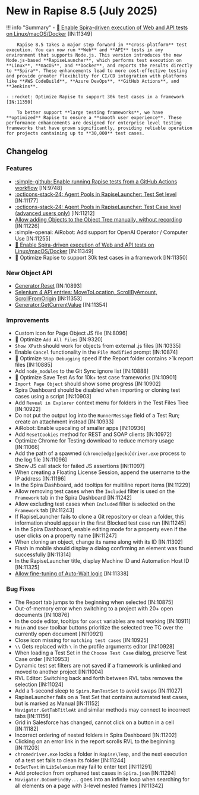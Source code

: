 # New in Rapise 8.5 (July 2025)

!!! info "Summary"
    - [:penguin: Enable Spira-driven execution of Web and API tests on Linux/macOS/Docker](../Intro/devops.md#linux-macos-docker) [IN:11349]

		Rapise 8.5 takes a major step forward in **cross-platform** test execution. You can now run **Web** and **API** tests in any environment that supports Node.js. This version introduces the new Node.js-based **RapiseLauncher**, which performs test execution on **Linux**, **macOS**, and **Docker**, and reports the results directly to **Spira**. These enhancements lead to more cost-effective testing and provide greater flexibility for CI/CD integration with platforms like **AWS CodeBuild**, **Azure DevOps**, **GitHub Actions**, and **Jenkins**.

    - :rocket: Optimize Rapise to support 30k test cases in a framework [IN:11350]

		To better support **large testing frameworks**, we have **optimized** Rapise to ensure a **smooth user experience**. These performance enhancements are designed for enterprise level testing frameworks that have grown significantly, providing reliable operation for projects containing up to **30,000** test cases.


## Changelog

### Features

- [:simple-github: Enable running Rapise tests from a GitHub Actions workflow](../Intro/devops.md#github-actions) [IN:9748]
- [:octicons-stack-24: Agent Pools in RapiseLauncher: Test Set level](../Guide/spiratest_integration.md#agent-pools) [IN:11177]
- [:octicons-stack-24: Agent Pools in RapiseLauncher: Test Case level (advanced users only)](../Guide/spiratest_integration.md#load-balancing-mode) [IN:11212]
- [Allow adding Objects to the Object Tree manually, without recording](../Guide/object_templates.md) [IN:11226]
- :simple-openai: AiRobot: Add support for OpenAI Operator / Computer Use [IN:11255]
- [:penguin: Enable Spira-driven execution of Web and API tests on Linux/macOS/Docker](../Intro/devops.md#linux-macos-docker) [IN:11349]
- :rocket: Optimize Rapise to support 30k test cases in a framework [IN:11350]

### New Object API

- [Generator.Reset](../Libraries/Generator.md#reset) [IN:10893]
- [Selenium 4 API entries: MoveToLocation, ScrollByAmount, ScrollFromOrigin](../Libraries/Actions.md#movetolocation) [IN:11353]
- [Generator.GetCurrentValue](../Libraries/Generator.md#getcurrentvalue) [IN:11354]

### Improvements

- Custom icon for Page Object JS file  [IN:8096]
- :rocket: Optimize `Add All Files` [IN:9320]
- `Show XPath` should work for objects from external .js files [IN:10335]
- Enable `Cancel` functionality in the `File Modified` prompt [IN:10874]
- :rocket: Optimize `Stop Debugging` speed if the Report folder contains >1k report files [IN:10885]
- Add `node_modules` to the Git Sync ignore list [IN:10888]
- :rocket: Optimize Save Test As for 10k+ test case frameworks [IN:10901]
- `Import Page Object` should show some progress [IN:10902]
- Spira Dashboard should be disabled when importing or cloning test cases using a script [IN:10903]
- Add `Reveal in Explorer` context menu for folders in the Test Files Tree [IN:10922]
- Do not put the output log into the `RunnerMessage` field of a Test Run; create an attachment instead [IN:10933]
- AiRobot: Enable upscaling of smaller apps [IN:10936]
- Add `ResetCookies` method for REST and SOAP clients [IN:10972]
- Optimize Chrome for Testing download to reduce memory usage [IN:11066]
- Add the path of a spawned (`chrome|edge|gecko`)`driver.exe` process to the log file [IN:11096]
- Show JS call stack for failed JS assertions  [IN:11097]
- When creating a Floating License Session, append the username to the IP address [IN:11196]
- In the Spira Dashboard, add tooltips for multiline report items [IN:11229]
- Allow removing test cases when the `Included` filter is used on the `Framework` tab in the Spira Dashboard [IN:11242]
- Allow excluding test cases when `Included` filter is selected on the `Framework` tab [IN:11243]
- If RapiseLauncher fails to clone a Git repository or clean a folder, this information should appear in the first Blocked test case run [IN:11245]
- In the Spira Dashboard, enable editing mode for a property even if the user clicks on a property name [IN:11247]
- When cloning an object, change its name along with its ID [IN:11302]
- Flash in mobile should display a dialog confirming an element was found successfully [IN:11314]
- In the RapiseLauncher title, display Machine ID and Automation Host ID [IN:11325]
- [Allow fine-tuning of Auto-Wait logic](../Guide/web_auto_waiting.md#fine-tuning-auto-wait-logic) [IN:11338]

### Bug Fixes

- The Report tab jumps to the beginning when selected [IN:10875]
- Out-of-memory error when switching to a project with 20+ open documents [IN:10876]
- In the code editor, tooltips for `const` variables are not working [IN:10911]
- `Main` and `User` toolbar buttons prioritize the selected tree TC over the currently open document [IN:10921]
- Close icon missing for `matching test cases` [IN:10925]
- `\\` Gets replaced with `\` in the profile arguments editor [IN:10928]
- When loading a Test Set in the `Choose Test Case` dialog, preserve Test Case order [IN:10953]
- Dynamic test set filters are not saved if a framework is unlinked and moved to another project [IN:11004]
- RVL Editor: Switching back and forth between RVL tabs removes the selection [IN:11024]
- Add a 1-second sleep to `Spira.RunTestSet` to avoid swaps [IN:11027]
- RapiseLauncher fails on a Test Set that contains automated test cases, but is marked as Manual [IN:11152]
- `Navigator.GetTabTitleAt` and similar methods may connect to incorrect tabs [IN:11156]
- Grid in Salesforce has changed, cannot click on a button in a cell [IN:11182]
- Incorrect ordering of nested folders in Spira Dashboard [IN:11202]
- Clicking on an error link in the report scrolls RVL to the beginning [IN:11203]
- `chromedriver.exe` locks a folder in `Rapise\Temp`, and the next execution of a test set fails to clean its folder [IN:11244]
- `DoSetText` in `LibSelenium` may fail to enter text [IN:11291]
- Add protection from orphaned test cases in `Spira.json` [IN:11294]
- `Navigator.DoDomFindBy...` goes into an infinite loop when searching for all elements on a page with 3-level nested frames [IN:11342]
